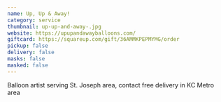 ```yaml
---
name: Up, Up & Away!
category: service
thumbnail: up-up-and-away-.jpg
website: https://upupandawayballoons.com/
giftcard: https://squareup.com/gift/36AMMKPEPMYMG/order
pickup: false
delivery: false
masks: false
masked: false
---
```

Balloon artist serving St. Joseph area, contact free delivery in KC Metro area